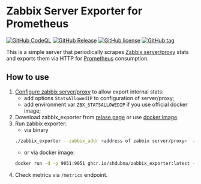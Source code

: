 # Zabbix Server Exporter for Prometheus

[![GitHub CodeQL](https://github.com/shdubna/zabbix_exporter/workflows/CodeQL/badge.svg)](https://github.com/shdubna/zabbix_exporter/actions?query=workflow%3CodeQL)
[![GitHub Release](https://github.com/shdubna/zabbix_exporter/workflows/Release/badge.svg)](https://github.com/shdubna/zabbix_exporter/actions?query=workflow%3ARelease)
[![GitHub license](https://img.shields.io/github/license/shdubna/zabbix_exporter.svg)](https://github.com/shdubna/zabbix_exporter/blob/main/LICENSE)
[![GitHub tag](https://img.shields.io/github/v/tag/shdubna/zabbix_exporter?label=latest)](https://github.com/shdubna/zabbix_exporter/releases)


This is a simple server that periodically scrapes [Zabbix server/proxy](https://www.zabbix.com/) stats and exports them via HTTP for [Prometheus](https://prometheus.io/)
consumption.

## How to use

1. [Configure zabbix server/proxy](https://www.zabbix.com/documentation/current/manual/appendix/items/remote_stats) to allow export internal stats:
   - add options ```StatsAllowedIP``` to configuration of server/proxy;
   - add environment var ```ZBX_STATSALLOWEDIP``` if you use official docker image;
2. Download zabbix_exporter from [relase page](https://github.com/shdubna/zabbix_exporter/releases) or use [docker image](https://github.com/shdubna/testci/pkgs/container/zabbix_exporter).
3. Run zabbix exporter:
   - via binary
   ```bash
   ./zabbix_exporter --zabbix_addr <address of zabbix server/proxy>  --zabbix_port <port of zabbix server>
   ```
   - or via docker image:
   ```bash
   docker run -d -p 9051:9051 ghcr.io/shdubna/zabbix_exporter:latest --zabbix_addr <address of zabbix server/proxy>  --zabbix_port <port of zabbix server>
   ```
4. Check metrics via ```/metrics``` endpoint.
